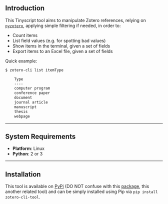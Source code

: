 ## Introduction

This Tinyscript tool aims to manipulate Zotero references, relying on [`pyzotero`](https://github.com/urschrei/pyzotero), applying simple filtering if needed, in order to:

- Count items
- List field values (e.g. for spotting bad values)
- Show items in the terminal, given a set of fields
- Export items to an Excel file, given a set of fields

Quick example:

``` sh
$ zotero-cli list itemType

    Type             
    ----             
    computer program 
    conference paper 
    document         
    journal article  
    manuscript       
    thesis           
    webpage 

```

-----

## System Requirements

- **Platform**: Linux
- **Python**: 2 or 3

-----

## Installation

This tool is available on [PyPi](https://pypi.python.org/pypi/zotero-cli-tool/) (DO NOT confuse with this [package](https://pypi.python.org/pypi/zotero-cli/), this another related tool) and can be simply installed using Pip via `pip install zotero-cli-tool`.

